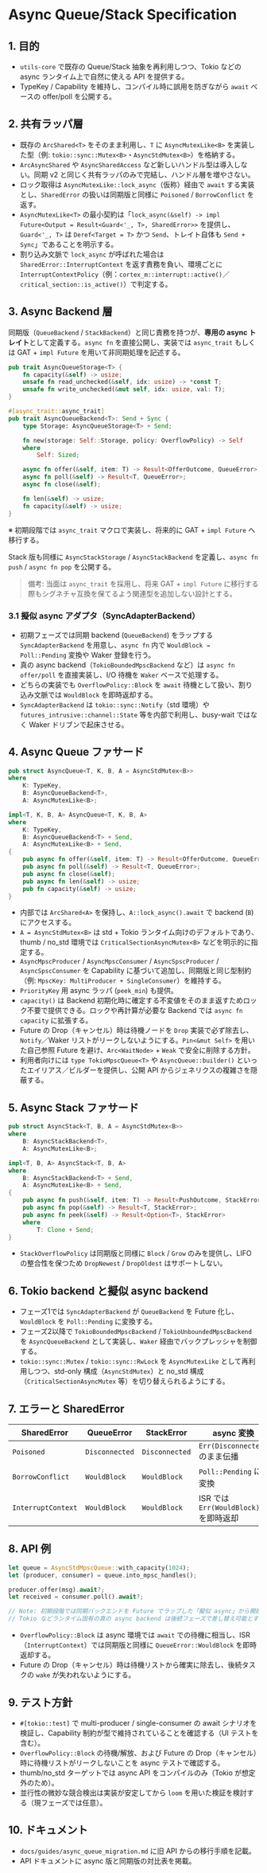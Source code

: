 # Async Queue/Stack Specification

## 1. 目的
- `utils-core` で既存の Queue/Stack 抽象を再利用しつつ、Tokio などの async ランタイム上で自然に使える API を提供する。
- TypeKey / Capability を維持し、コンパイル時に誤用を防ぎながら `await` ベースの offer/poll を公開する。

## 2. 共有ラッパ層

- 既存の `ArcShared<T>` をそのまま利用し、`T` に `AsyncMutexLike<B>` を実装した型（例: `tokio::sync::Mutex<B>`・`AsyncStdMutex<B>`）を格納する。
- `ArcAsyncShared` や `AsyncSharedAccess` など新しいハンドル型は導入しない。同期 v2 と同じく共有ラッパのみで完結し、ハンドル層を増やさない。
- ロック取得は `AsyncMutexLike::lock_async`（仮称）経由で `await` する実装とし、`SharedError` の扱いは同期版と同様に `Poisoned` / `BorrowConflict` を返す。
- `AsyncMutexLike<T>` の最小契約は「`lock_async(&self) -> impl Future<Output = Result<Guard<'_, T>, SharedError>>` を提供し、`Guard<'_, T>` は `Deref<Target = T>` かつ `Send`、トレイト自体も `Send + Sync`」であることを明示する。
- 割り込み文脈で `lock_async` が呼ばれた場合は `SharedError::InterruptContext` を返す責務を負い、環境ごとに `InterruptContextPolicy`（例：`cortex_m::interrupt::active()`／`critical_section::is_active()`）で判定する。

## 3. Async Backend 層

同期版（`QueueBackend` / `StackBackend`）と同じ責務を持つが、**専用の async トレイト**として定義する。`async fn` を直接公開し、実装では `async_trait` もしくは GAT + `impl Future` を用いて非同期処理を記述する。

```rust
pub trait AsyncQueueStorage<T> {
    fn capacity(&self) -> usize;
    unsafe fn read_unchecked(&self, idx: usize) -> *const T;
    unsafe fn write_unchecked(&mut self, idx: usize, val: T);
}

#[async_trait::async_trait]
pub trait AsyncQueueBackend<T>: Send + Sync {
    type Storage: AsyncQueueStorage<T> + Send;

    fn new(storage: Self::Storage, policy: OverflowPolicy) -> Self
    where
        Self: Sized;

    async fn offer(&self, item: T) -> Result<OfferOutcome, QueueError>;
    async fn poll(&self) -> Result<T, QueueError>;
    async fn close(&self);

    fn len(&self) -> usize;
    fn capacity(&self) -> usize;
}
```

※ 初期段階では `async_trait` マクロで実装し、将来的に GAT + `impl Future` へ移行する。

Stack 版も同様に `AsyncStackStorage` / `AsyncStackBackend` を定義し、`async fn push` / `async fn pop` を公開する。

> 備考: 当面は `async_trait` を採用し、将来 GAT + `impl Future` に移行する際もシグネチャ互換を保てるよう関連型を追加しない設計とする。

### 3.1 擬似 async アダプタ（SyncAdapterBackend）

- 初期フェーズでは同期 backend (`QueueBackend`) をラップする `SyncAdapterBackend` を用意し、`async fn` 内で `WouldBlock → Poll::Pending` 変換や Waker 登録を行う。
- 真の async backend（`TokioBoundedMpscBackend` など）は `async fn offer/poll` を直接実装し、I/O 待機を `Waker` ベースで処理する。
- どちらの実装でも `OverflowPolicy::Block` を `await` 待機として扱い、割り込み文脈では `WouldBlock` を即時返却する。
- `SyncAdapterBackend` は `tokio::sync::Notify`（std 環境）や `futures_intrusive::channel::State` 等を内部で利用し、busy-wait ではなく Waker ドリブンで起床させる。

## 4. Async Queue ファサード

```rust
pub struct AsyncQueue<T, K, B, A = AsyncStdMutex<B>>
where
    K: TypeKey,
    B: AsyncQueueBackend<T>,
    A: AsyncMutexLike<B>;

impl<T, K, B, A> AsyncQueue<T, K, B, A>
where
    K: TypeKey,
    B: AsyncQueueBackend<T> + Send,
    A: AsyncMutexLike<B> + Send,
{
    pub async fn offer(&self, item: T) -> Result<OfferOutcome, QueueError>;
    pub async fn poll(&self) -> Result<T, QueueError>;
    pub async fn close(&self);
    pub async fn len(&self) -> usize;
    pub fn capacity(&self) -> usize;
}
```

- 内部では `ArcShared<A>` を保持し、`A::lock_async().await` で backend (`B`) にアクセスする。
- `A = AsyncStdMutex<B>` は std + Tokio ランタイム向けのデフォルトであり、thumb / no_std 環境では `CriticalSectionAsyncMutex<B>` などを明示的に指定する。
- `AsyncMpscProducer` / `AsyncMpscConsumer` / `AsyncSpscProducer` / `AsyncSpscConsumer` を Capability に基づいて追加し、同期版と同じ型制約（例: `MpscKey: MultiProducer + SingleConsumer`）を維持する。
- `PriorityKey` 用 async ラッパ (`peek_min`) も提供。
- `capacity()` は Backend 初期化時に確定する不変値をそのまま返すためロック不要で提供できる。ロックや再計算が必要な Backend では `async fn capacity` に拡張する。
- Future の Drop（キャンセル）時は待機ノードを `Drop` 実装で必ず除去し、`Notify`／Waker リストがリークしないようにする。`Pin<&mut Self>` を用いた自己参照 Future を避け、`Arc<WaitNode>` + `Weak` で安全に削除する方針。
- 利用者向けには `type TokioMpscQueue<T>` や `AsyncQueue::builder()` といったエイリアス／ビルダーを提供し、公開 API からジェネリクスの複雑さを隠蔽する。

## 5. Async Stack ファサード

```rust
pub struct AsyncStack<T, B, A = AsyncStdMutex<B>>
where
    B: AsyncStackBackend<T>,
    A: AsyncMutexLike<B>;

impl<T, B, A> AsyncStack<T, B, A>
where
    B: AsyncStackBackend<T> + Send,
    A: AsyncMutexLike<B> + Send,
{
    pub async fn push(&self, item: T) -> Result<PushOutcome, StackError>;
    pub async fn pop(&self) -> Result<T, StackError>;
    pub async fn peek(&self) -> Result<Option<T>, StackError>
    where
        T: Clone + Send;
}
```

- `StackOverflowPolicy` は同期版と同様に `Block` / `Grow` のみを提供し、LIFO の整合性を保つため `DropNewest` / `DropOldest` はサポートしない。

## 6. Tokio backend と擬似 async backend
- フェーズ1では `SyncAdapterBackend` が `QueueBackend` を Future 化し、`WouldBlock` を `Poll::Pending` に変換する。
- フェーズ2以降で `TokioBoundedMpscBackend` / `TokioUnboundedMpscBackend` を `AsyncQueueBackend` として実装し、`Waker` 経由でバックプレッシャを制御する。
- `tokio::sync::Mutex` / `tokio::sync::RwLock` を `AsyncMutexLike` として再利用しつつ、std-only 構成（`AsyncStdMutex`）と no_std 構成（`CriticalSectionAsyncMutex` 等）を切り替えられるようにする。

## 7. エラーと SharedError
| SharedError        | QueueError     | StackError     | async 変換                         |
| ------------------ | -------------- | -------------- | --------------------------------- |
| `Poisoned`         | `Disconnected` | `Disconnected` | `Err(Disconnected)` のまま伝播       |
| `BorrowConflict`   | `WouldBlock`   | `WouldBlock`   | `Poll::Pending` に変換             |
| `InterruptContext` | `WouldBlock`   | `WouldBlock`   | ISR では `Err(WouldBlock)` を即時返却 |

## 8. API 例

```rust
let queue = AsyncStdMpscQueue::with_capacity(1024);
let (producer, consumer) = queue.into_mpsc_handles();

producer.offer(msg).await?;
let received = consumer.poll().await?;

// Note: 初期段階では同期バックエンドを Future でラップした「擬似 async」から開始し、
// Tokio などランタイム固有の真の async backend は後続フェーズで差し替え可能とする。
```

- `OverflowPolicy::Block` は async 環境では `await` での待機に相当し、ISR（`InterruptContext`）では同期版と同様に `QueueError::WouldBlock` を即時返却する。
- Future の Drop（キャンセル）時は待機リストから確実に除去し、後続タスクの `wake` が失われないようにする。

## 9. テスト方針
- `#[tokio::test]` で multi-producer / single-consumer の await シナリオを検証し、Capability 制約が型で維持されていることを確認する（UI テストを含む）。
- `OverflowPolicy::Block` の待機/解放、および Future の Drop（キャンセル）時に待機リストがリークしないことを async テストで確認する。
- thumb/no_std ターゲットでは async API をコンパイルのみ（Tokio が想定外のため）。
- 並行性の微妙な競合検出は実装が安定してから `loom` を用いた検証を検討する（現フェーズでは任意）。

## 10. ドキュメント
- `docs/guides/async_queue_migration.md` に旧 API からの移行手順を記載。
- API ドキュメントに async 版と同期版の対比表を掲載。
